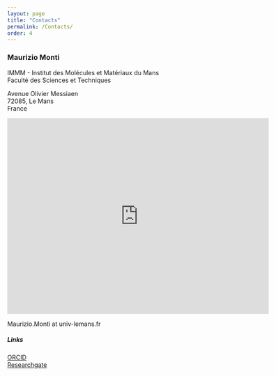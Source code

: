 ```yaml
---
layout: page
title: "Contacts"
permalink: /Contacts/
order: 4
---
```


<h3>Maurizio Monti</h3>
<p>
IMMM - Institut des Molécules et Matériaux du Mans  <br/>
Faculté des Sciences et Techniques<br/>

Avenue Olivier Messiaen <br/>
72085, Le Mans <br/>
France
</p>

<iframe src="https://www.google.com/maps/embed?pb=!1m14!1m8!1m3!1d10675.562695013235!2d0.1618874!3d48.015822!3m2!1i1024!2i768!4f13.1!3m3!1m2!1s0x47e2861ea1875dc5%3A0x7e68002e2d315274!2sIMMM%2C%20Institut%20des%20Mol%C3%A9cules%20et%20Mat%C3%A9riaux%20du%20Mans!5e0!3m2!1sen!2sfr!4v1699024388086!5m2!1sen!2sfr" width="600" height="450" style="border:0;" allowfullscreen="" loading="lazy" referrerpolicy="no-referrer-when-downgrade"></iframe>


<p>
Maurizio.Monti at univ-lemans.fr
</p>

<h5> Links </h5>

<p>
<a href="https://orcid.org/0000-0003-2192-3747">ORCID</a><br/>
<a href="https://www.researchgate.net/profile/Maurizio-Monti">Researchgate</a>
</p>